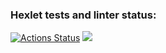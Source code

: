 ### Hexlet tests and linter status:
[![Actions Status](https://github.com/KustovAA/frontend-project-lvl1/workflows/hexlet-check/badge.svg)](https://github.com/KustovAA/frontend-project-lvl1/actions)
<a href="https://codeclimate.com/github/codeclimate/codeclimate/maintainability"><img src="https://api.codeclimate.com/v1/badges/a99a88d28ad37a79dbf6/maintainability" /></a>
